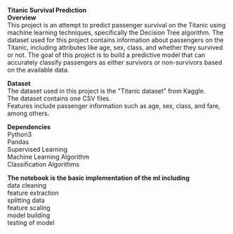 
**Titanic Survival Prediction**<br />
**Overview**<br />
This project is an attempt to predict passenger survival on the Titanic using machine learning techniques, specifically the Decision Tree algorithm. The dataset used for this project contains information about passengers on the Titanic, including attributes like age, sex, class, and whether they survived or not.
The goal of this project is to build a predictive model that can accurately classify passengers as either survivors or non-survivors based on the available data.<br />

**Dataset**<br />
The dataset used in this project is the "Titanic dataset" from Kaggle.<br />
The dataset contains one CSV files.<br />
Features include passenger information such as age, sex, class, and fare, among others.<br />

**Dependencies**<br />
Python3<br />
Pandas<br />
Supervised Learning<br />
Machine Learning Algorithm<br />
Classification Algorithms<br />

**The notebook is the basic implementation of the ml including**<br />
data cleaning<br />
feature extraction<br />
splitting data <br />
feature scaling<br />
model building<br />
testing of model<br />


